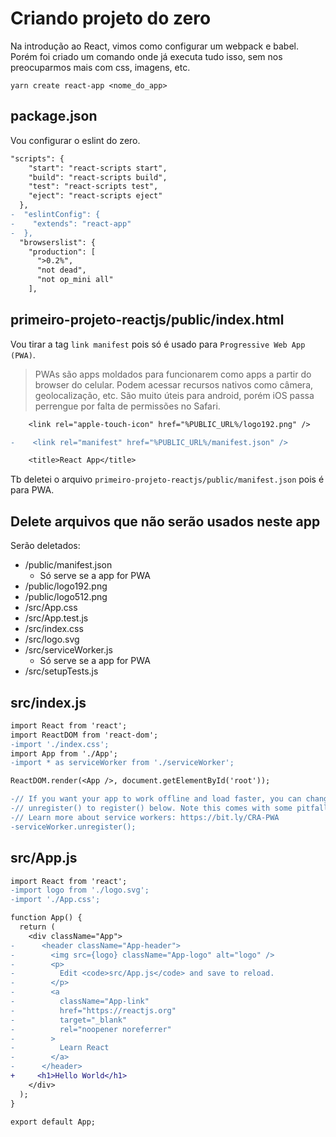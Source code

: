 # Criando projeto do zero

Na introdução ao React, vimos como configurar um webpack e babel. Porém foi
criado um comando onde já executa tudo isso, sem nos preocuparmos mais com css,
imagens, etc.

`yarn create react-app <nome_do_app>`

## package.json

Vou configurar o eslint do zero.

```diff
"scripts": {
    "start": "react-scripts start",
    "build": "react-scripts build",
    "test": "react-scripts test",
    "eject": "react-scripts eject"
  },
-  "eslintConfig": {
-    "extends": "react-app"
-  },
  "browserslist": {
    "production": [
      ">0.2%",
      "not dead",
      "not op_mini all"
    ],
```

## primeiro-projeto-reactjs/public/index.html

Vou tirar a tag `link manifest` pois só é usado para
`Progressive Web App (PWA)`.

> PWAs são apps moldados para funcionarem como apps a partir do browser do
> celular. Podem acessar recursos nativos como câmera, geolocalização, etc. São
> muito úteis para android, porém iOS passa perrengue por falta de permissões no
> Safari.

```diff
    <link rel="apple-touch-icon" href="%PUBLIC_URL%/logo192.png" />

-    <link rel="manifest" href="%PUBLIC_URL%/manifest.json" />

    <title>React App</title>
```

Tb deletei o arquivo `primeiro-projeto-reactjs/public/manifest.json` pois é para
PWA.

## Delete arquivos que não serão usados neste app

Serão deletados:

- /public/manifest.json
  - Só serve se a app for PWA
- /public/logo192.png
- /public/logo512.png
- /src/App.css
- /src/App.test.js
- /src/index.css
- /src/logo.svg
- /src/serviceWorker.js
  - Só serve se a app for PWA
- /src/setupTests.js

## src/index.js

```diff
import React from 'react';
import ReactDOM from 'react-dom';
-import './index.css';
import App from './App';
-import * as serviceWorker from './serviceWorker';

ReactDOM.render(<App />, document.getElementById('root'));

-// If you want your app to work offline and load faster, you can change
-// unregister() to register() below. Note this comes with some pitfalls.
-// Learn more about service workers: https://bit.ly/CRA-PWA
-serviceWorker.unregister();
```

## src/App.js

```diff
import React from 'react';
-import logo from './logo.svg';
-import './App.css';

function App() {
  return (
    <div className="App">
-      <header className="App-header">
-        <img src={logo} className="App-logo" alt="logo" />
-        <p>
-          Edit <code>src/App.js</code> and save to reload.
-        </p>
-        <a
-          className="App-link"
-          href="https://reactjs.org"
-          target="_blank"
-          rel="noopener noreferrer"
-        >
-          Learn React
-        </a>
-      </header>
+     <h1>Hello World</h1>
    </div>
  );
}

export default App;
```
